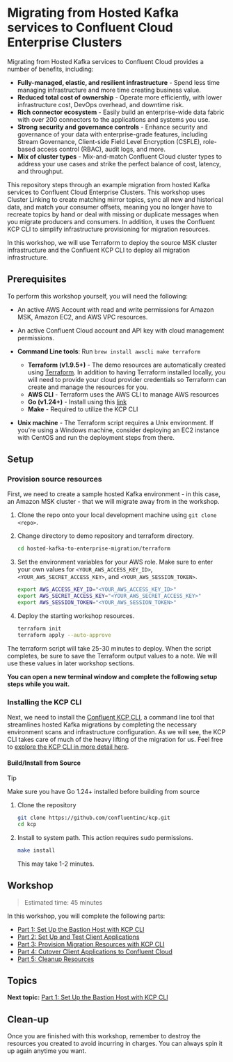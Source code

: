 #  Migrating from Hosted Kafka services to Confluent Cloud Enterprise Clusters

Migrating from Hosted Kafka services to Confluent Cloud provides a number of benefits, including:

- **Fully-managed, elastic, and resilient infrastructure** - Spend less time managing infrastructure and more time creating business value. 
- **Reduced total cost of ownership** - Operate more efficiently, with lower infrastructure cost, DevOps overhead, and downtime risk. 
- **Rich connector ecosystem** - Easily build an enterprise-wide data fabric with over 200 connectors to the applications and systems you use. 
- **Strong security and governance controls** - Enhance security and governance of your data with enterprise-grade features, including Stream Governance, Client-side Field Level Encryption (CSFLE), role-based access control (RBAC), audit logs, and more.
- **Mix of cluster types** - Mix-and-match Confluent Cloud cluster types to address your use cases and strike the perfect balance of cost, latency, and throughput. 


This repository steps through an example migration from hosted Kafka services to Confluent Cloud Enterprise Clusters. This workshop uses Cluster Linking to create matching mirror topics, sync all new and historical data, and match your consumer offsets, meaning you no longer have to recreate topics by hand or deal with missing or duplicate messages when you migrate producers and consumers. In addition, it uses the Confluent KCP CLI to simplify infrastructure provisioning for migration resources.

In this workshop, we will use Terraform to deploy the source MSK cluster infrastructure and the Confluent KCP CLI to deploy all migration infrastructure.

## Prerequisites 

To perform this workshop yourself, you will need the following: 

* An active AWS Account with read and write permissions for Amazon MSK, Amazon EC2, and AWS VPC resources. 
* An active Confluent Cloud account and API key with cloud management permissions. 
* **Command Line tools**: Run ```brew install awscli make terraform```

  * **Terraform (v1.9.5+)** - The demo resources are automatically created using [Terraform](https://www.terraform.io). In addition to having Terraform installed locally, you will need to provide your cloud provider credentials so Terraform can create and manage the resources for you.
  * **AWS CLI** - Terraform uses the AWS CLI to manage AWS resources
  * **Go (v1.24+)** - Install using this [link](https://go.dev/doc/install)
  * **Make** - Required to utilize the KCP CLI 
    
* **Unix machine** - The Terraform script requires a Unix environment. If you're using a Windows machine, consider deploying an EC2 instance with CentOS and run the deployment steps from there.

## Setup

### Provision source resources

First, we need to create a sample hosted Kafka environment - in this case, an Amazon MSK cluster - that we will migrate away from in the workshop. 

1. Clone the repo onto your local development machine using `git clone <repo>`.
2. Change directory to demo repository and terraform directory.

    ```bash
    cd hosted-kafka-to-enterprise-migration/terraform
    ```
3. Set the environment variables for your AWS role. Make sure to enter your own values for `<YOUR_AWS_ACCESS_KEY_ID>`, `<YOUR_AWS_SECRET_ACCESS_KEY>`, and `<YOUR_AWS_SESSION_TOKEN>`. 
    ```bash
    export AWS_ACCESS_KEY_ID="<YOUR_AWS_ACCESS_KEY_ID>"
    export AWS_SECRET_ACCESS_KEY="<YOUR_AWS_SECRET_ACCESS_KEY>"
    export AWS_SESSION_TOKEN="<YOUR_AWS_SESSION_TOKEN>"
    ```
   
5. Deploy the starting workshop resources.

    ```bash
    terraform init
    terraform apply --auto-approve
    ```

The terraform script will take 25-30 minutes to deploy. When the script completes, be sure to save the Terraform output values to a note. We will use these values in later workshop sections. 

**You can open a new terminal window and complete the following setup steps while you wait.**

### Installing the KCP CLI

Next, we need to install the [Confluent KCP CLI](https://github.com/confluentinc/kcp), a command line tool that streamlines hosted Kafka migrations by completing the necessary environment scans and infrastructure configuration. As we will see, the KCP CLI takes care of much of the heavy lifting of the migration for us. Feel free to [explore the KCP CLI in more detail here](https://github.com/confluentinc/kcp).

#### Build/Install from Source

> [!TIP] 
> Make sure you have Go 1.24+ installed before building from source

1. Clone the repository

    ```bash
    git clone https://github.com/confluentinc/kcp.git
    cd kcp
    ```

2. Install to system path. This action requires sudo permissions. 
  
    ```bash
    make install
    ```

    This may take 1-2 minutes. 

## Workshop
> Estimated time: 45 minutes

In this workshop, you will complete the following parts: 

- [Part 1: Set Up the Bastion Host with KCP CLI](./PART-1/README.md)
- [Part 2: Set Up and Test Client Applications](./PART-2/README.md)
- [Part 3: Provision Migration Resources with KCP CLI](./PART-3/README.md) 
- [Part 4: Cutover Client Applications to Confluent Cloud](./PART-4/README.md)
- [Part 5: Cleanup Resources](./PART-5/README.md)

## Topics

**Next topic:** [Part 1: Set Up the Bastion Host with KCP CLI](./PART-1/README.md)

## Clean-up
Once you are finished with this workshop, remember to destroy the resources you created to avoid incurring in charges. You can always spin it up again anytime you want.